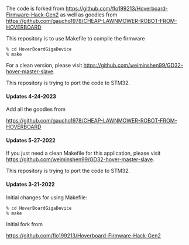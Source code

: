 The code is forked from https://github.com/flo199213/Hoverboard-Firmware-Hack-Gen2
as well as goodies from https://github.com/gaucho1978/CHEAP-LAWNMOWER-ROBOT-FROM-HOVERBOARD

This repository is to use Makefile to compile the firmware

	% cd HoverBoardGigaDevice
	% make

For a clean version, please visit https://github.com/weiminshen99/GD32-hover-master-slave. 

This repository is trying to port the code to STM32.

#### Updates 4-24-2023

Add all the goodies from

https://github.com/gaucho1978/CHEAP-LAWNMOWER-ROBOT-FROM-HOVERBOARD

#### Updates 5-27-2022

If you just need a clean Makefile for this application, please visit https://github.com/weiminshen99/GD32-hover-master-slave. 

This repository is trying to port the code to STM32.

#### Updates 3-21-2022

Initial changes for using Makefile:

	% cd HoverBoardGigaDevice
	% make
	
Initial fork from

https://github.com/flo199213/Hoverboard-Firmware-Hack-Gen2

